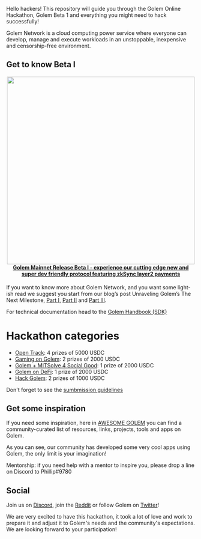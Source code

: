Hello hackers! This repository will guide you through the Golem Online Hackathon, Golem Beta 1 and everything you might need to hack successfully!

Golem Network is a cloud computing power service where everyone can develop, manage and execute workloads in an unstoppable, inexpensive and censorship-free environment.

## Get to know Beta I

<h4 align="center">
  <a href='https://blog.golemproject.net/mainnet-release-beta-i/'><img
      width='500px'
      alt=''
      src="https://user-images.githubusercontent.com/35585644/111146121-5ea7c880-8589-11eb-8f7d-649ccdefe042.png" /></a>
  <br/>
  <a href="https://blog.golemproject.net/mainnet-release-beta-i/">Golem Mainnet Release Beta I - experience our cutting edge new and super dev friendly protocol  featuring zkSync layer2 payments</a>
</h4>

If you want to know more about Golem Network, and you want some light-ish read we suggest you start from our blog’s post Unraveling Golem’s The Next Milestone, [Part I](https://blog.golemproject.net/next-milestone/), [Part II](https://blog.golemproject.net/next-milestone-part-ii/) and [Part III](https://blog.golemproject.net/next-milestone-part-iii/).

For technical documentation head to the [Golem Handbook (SDK)](https://handbook.golem.network/)

# Hackathon categories

* [Open Track](https://gitcoin.co/issue/golemfactory/hackathons/11/100025157): 4 prizes of 5000 USDC
* [Gaming on Golem](https://gitcoin.co/issue/golemfactory/hackathons/12/100025158): 2 prizes of 2000 USDC
* [Golem + MITSolve 4 Social Good](https://gitcoin.co/issue/golemfactory/hackathons/13/100025159): 1 prize of 2000 USDC
* [Golem on DeFi](https://gitcoin.co/issue/golemfactory/hackathons/14/100025160): 1 prize of 2000 USDC
* [Hack Golem](https://gitcoin.co/issue/golemfactory/hackathons/14/100025160): 2 prizes of 1000 USDC

Don't forget to see the [sumbmission guidelines](https://github.com/golemfactory/hackathons/blob/main/Submission-Guidelines/README.md)

## Get some inspiration

If you need some inspiration, here in [AWESOME GOLEM](https://github.com/golemfactory/awesome-golem) you can find a community-curated list of resources, links, projects, tools and apps on Golem.

As you can see, our community has developed some very cool apps using Golem, the only limit is your imagination!

Mentorship: if you need help with a mentor to inspire you, please drop a line on Discord to Phillip#9780

## Social

Join us on [Discord](https://chat.golem.network/), join the [Reddit](https://www.reddit.com/r/GolemProject) or follow Golem on [Twitter](https://twitter.com/golemproject)!

We are very excited to have this hackathon, it took a lot of love and work to prepare it and adjust it to Golem's needs and the community's expectations. We are looking forward to your participation!

